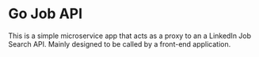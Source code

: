 # Go Job API

This is a simple microservice app that acts as a proxy to an a LinkedIn Job Search API.
Mainly designed to be called by a front-end application.


